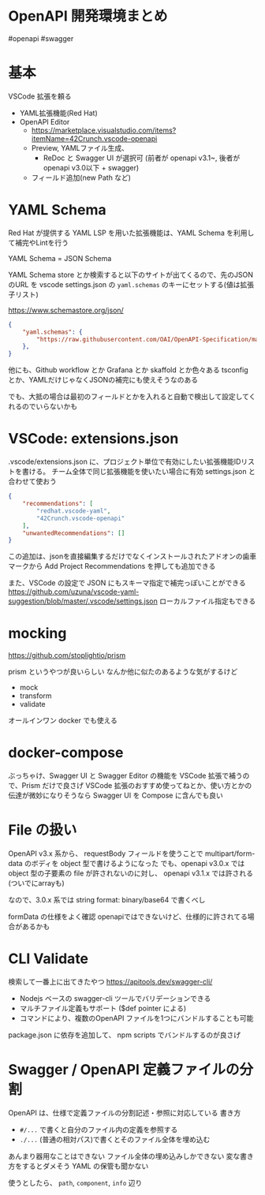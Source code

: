 # OpenAPI 開発環境まとめ

#openapi #swagger

# 基本

VSCode 拡張を頼る

- YAML拡張機能(Red Hat)
- OpenAPI Editor
  - https://marketplace.visualstudio.com/items?itemName=42Crunch.vscode-openapi
  - Preview, YAMLファイル生成、
    - ReDoc と Swagger UI が選択可 (前者が openapi v3.1~, 後者が openapi v3.0以下 + swagger)
  - フィールド追加(new Path など)

# YAML Schema
Red Hat が提供する YAML LSP を用いた拡張機能は、YAML Schema を利用して補完やLintを行う

YAML Schema = JSON Schema

YAML Schema store とか検索すると以下のサイトが出てくるので、先のJSONのURL を vscode settings.json の `yaml.schemas` のキーにセットする(値は拡張子リスト)

https://www.schemastore.org/json/


```json
{
    "yaml.schemas": {
        "https://raw.githubusercontent.com/OAI/OpenAPI-Specification/main/schemas/v3.0/schema.json": ["*openapi.yml", "*openapi.yaml"]
    },
}
```

他にも、Github workflow とか Grafana とか skaffold とか色々ある
tsconfig とか、YAMLだけじゃなくJSONの補完にも使えそうなのある

でも、大抵の場合は最初のフィールドとかを入れると自動で検出して設定してくれるのでいらないかも

# VSCode: extensions.json

.vscode/extensions.json に、プロジェクト単位で有効にしたい拡張機能IDリストを書ける。
チーム全体で同じ拡張機能を使いたい場合に有効
settings.json と合わせて使おう

```json
{
    "recommendations": [
        "redhat.vscode-yaml",
        "42Crunch.vscode-openapi"
    ],
    "unwantedRecommendations": []
}
```

この追加は、jsonを直接編集するだけでなくインストールされたアドオンの歯車マークから Add Project Recommendations を押しても追加できる

また、VSCode の設定で JSON にもスキーマ指定で補完っぽいことができる
https://github.com/uzuna/vscode-yaml-suggestion/blob/master/.vscode/settings.json
ローカルファイル指定もできる

# mocking

https://github.com/stoplightio/prism

prism というやつが良いらしい
なんか他に似たのあるような気がするけど

- mock
- transform
- validate

オールインワン
docker でも使える

# docker-compose

ぶっちゃけ、Swagger UI と Swagger Editor の機能を VSCode 拡張で補うので、Prism だけで良さげ
VSCode 拡張のおすすめ使ってねとか、使い方とかの伝達が微妙になりそうなら Swagger UI を Compose に含んでも良い

# File の扱い
OpenAPI v3.x 系から、 requestBody フィールドを使うことで multipart/form-data のボディを object 型で書けるようになった
でも、openapi v3.0.x では object 型の子要素の file が許されないのに対し、 openapi v3.1.x では許される(ついでにarrayも)

なので、3.0.x 系では string format: binary/base64 で書くべし

formData の仕様をよく確認
openapiではできないけど、仕様的に許されてる場合があるかも


# CLI Validate

検索して一番上に出てきたやつ
https://apitools.dev/swagger-cli/

- Nodejs ベースの swagger-cli ツールでバリデーションできる
- マルチファイル定義もサポート ($def pointer による)
- コマンドにより、複数のOpenAPI ファイルを1つにバンドルすることも可能

package.json に依存を追加して、 npm scripts でバンドルするのが良さげ



# Swagger / OpenAPI 定義ファイルの分割
OpenAPI は、仕様で定義ファイルの分割記述・参照に対応している
書き方

- `#/...` で書くと自分のファイル内の定義を参照する
- `./...` (普通の相対パス)で書くとそのファイル全体を埋め込む

あんまり器用なことはできない
ファイル全体の埋め込みしかできない
変な書き方をするとダメそう
YAML の保管も聞かない

使うとしたら、 `path`, `component`, `info` 辺り
